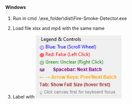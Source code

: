 #### Windows ####
1. Run in cmd 
.\exe_folder\dist\Fire-Smoke-Detector.exe

2. Load file xlsx and mp4 with the same name
3. Label with <space><space>
![alt text](image.png)

